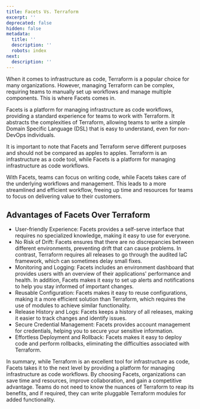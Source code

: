 ```yaml
---
title: Facets Vs. Terraform
excerpt: ''
deprecated: false
hidden: false
metadata:
  title: ''
  description: ''
  robots: index
next:
  description: ''
---
```

When it comes to infrastructure as code, Terraform is a popular choice for many organizations. However, managing Terraform can be complex, requiring teams to manually set up workflows and manage multiple components. This is where Facets comes in.

Facets is a platform for managing infrastructure as code workflows, providing a standard experience for teams to work with Terraform. It abstracts the complexities of Terraform, allowing teams to write a simple Domain Specific Language (DSL) that is easy to understand, even for non-DevOps individuals.

It is important to note that Facets and Terraform serve different purposes and should not be compared as apples to apples. Terraform is an infrastructure as a code tool, while Facets is a platform for managing infrastructure as code workflows.

With Facets, teams can focus on writing code, while Facets takes care of the underlying workflows and management. This leads to a more streamlined and efficient workflow, freeing up time and resources for teams to focus on delivering value to their customers.

## Advantages of Facets Over Terraform

- User-friendly Experience: Facets provides a self-serve interface that requires no specialized knowledge, making it easy to use for everyone.
- No Risk of Drift: Facets ensures that there are no discrepancies between different environments, preventing drift that can cause problems. In contrast, Terraform requires all releases to go through the audited IaC framework, which can sometimes delay small fixes.
- Monitoring and Logging: Facets includes an environment dashboard that provides users with an overview of their applications' performance and health. In addition, Facets makes it easy to set up alerts and notifications to help you stay informed of important changes.
- Reusable Configuration: Facets makes it easy to reuse configurations, making it a more efficient solution than Terraform, which requires the use of modules to achieve similar functionality.
- Release History and Logs: Facets keeps a history of all releases, making it easier to track changes and identify issues.
- Secure Credential Management: Facets provides account management for credentials, helping you to secure your sensitive information.
- Effortless Deployment and Rollback: Facets makes it easy to deploy code and perform rollbacks, eliminating the difficulties associated with Terraform.

In summary, while Terraform is an excellent tool for infrastructure as code, Facets takes it to the next level by providing a platform for managing infrastructure as code workflows. By choosing Facets, organizations can save time and resources, improve collaboration, and gain a competitive advantage. Teams do not need to know the nuances of Terraform to reap its benefits, and if required, they can write pluggable Terraform modules for added functionality.